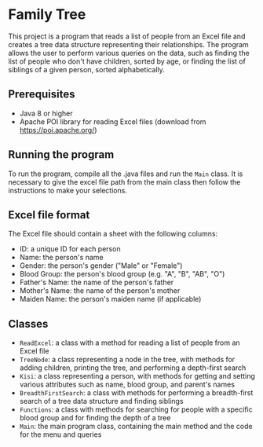 # Family Tree

This project is a program that reads a list of people from an Excel file and creates a tree data structure representing their relationships. The program allows the user to perform various queries on the data, such as finding the list of people who don't have children, sorted by age, or finding the list of siblings of a given person, sorted alphabetically.

## Prerequisites

- Java 8 or higher
- Apache POI library for reading Excel files (download from https://poi.apache.org/)

## Running the program

To run the program, compile all the .java files and run the `Main` class. It is necessary to give the excel file path from the main class then follow the instructions to make your selections.

## Excel file format

The Excel file should contain a sheet with the following columns:

- ID: a unique ID for each person
- Name: the person's name
- Gender: the person's gender ("Male" or "Female")
- Blood Group: the person's blood group (e.g. "A", "B", "AB", "O")
- Father's Name: the name of the person's father
- Mother's Name: the name of the person's mother
- Maiden Name: the person's maiden name (if applicable)

## Classes

- `ReadExcel`: a class with a method for reading a list of people from an Excel file
- `TreeNode`: a class representing a node in the tree, with methods for adding children, printing the tree, and performing a depth-first search
- `Kisi`: a class representing a person, with methods for getting and setting various attributes such as name, blood group, and parent's names
- `BreadthFirstSearch`: a class with methods for performing a breadth-first search of a tree data structure and finding siblings
- `Functions`: a class with methods for searching for people with a specific blood group and for finding the depth of a tree
- `Main`: the main program class, containing the main method and the code for the menu and queries
